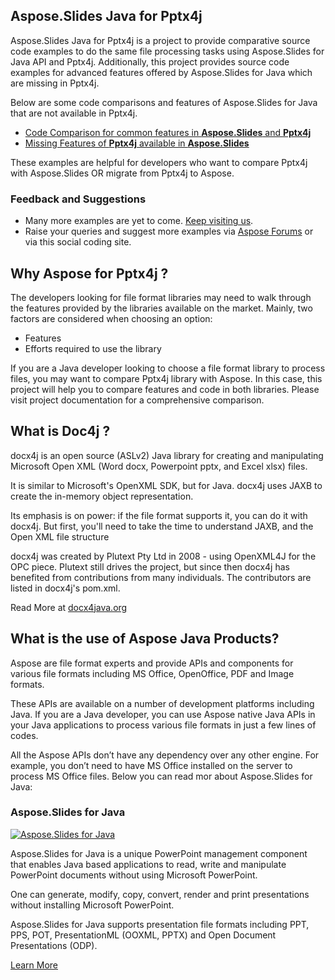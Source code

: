 ## Aspose.Slides Java for Pptx4j
Aspose.Slides Java for Pptx4j is a project to provide comparative source code examples to do the same file processing tasks using Aspose.Slides for Java API and Pptx4j. Additionally, this project provides source code examples for advanced features offered by Aspose.Slides for Java which are missing in Pptx4j.

Below are some code comparisons and features of Aspose.Slides for Java that are not available in Pptx4j.

* [Code Comparison for common features in **Aspose.Slides** and **Pptx4j**](http://www.aspose.com/docs/display/slidesjava/2.2+Code+Comparison+for+Common+Features+in+Aspose.Slides+and+pptx4j)
* [Missing Features of **Pptx4j** available in **Aspose.Slides**](http://www.aspose.com/docs/display/slidesjava/2.3+Missing+Features+of+pptx4j+in+Aspose.Slides)

These examples are helpful for developers who want to compare Pptx4j with Aspose.Slides OR migrate from Pptx4j to Aspose.

### Feedback and Suggestions

* Many more examples are yet to come. [Keep visiting us](https://www.aspose.com/products/slides/java).
* Raise your queries and suggest more examples via [Aspose Forums](http://www.aspose.com/community/forums/default.aspx) or via this social coding site.

## Why Aspose for Pptx4j ?

The developers looking for file format libraries may need to walk through the features provided by the libraries available on the market. Mainly, two factors are considered when choosing an option:

* Features
* Efforts required to use the library

If you are a Java developer looking to choose a file format library to process files, you may want to compare Pptx4j library with Aspose. In this case, this project will help you to compare features and code in both libraries. Please visit project documentation for a comprehensive comparison.

## What is Doc4j ?

docx4j is an open source (ASLv2) Java library for creating and manipulating Microsoft Open XML (Word docx, Powerpoint pptx, and Excel xlsx) files.

It is similar to Microsoft's OpenXML SDK, but for Java. docx4j uses JAXB to create the in-memory object representation.

Its emphasis is on power: if the file format supports it, you can do it with docx4j. But first, you'll need to take the time to understand JAXB, and the Open XML file structure

docx4j was created by Plutext Pty Ltd in 2008 - using OpenXML4J for the OPC piece. Plutext still drives the project, but since then docx4j has benefited from contributions from many individuals. The contributors are listed in docx4j's pom.xml.

Read More at [docx4java.org](http://www.docx4java.org/)

## What is the use of Aspose Java Products?

Aspose are file format experts and provide APIs and components for various file formats including MS Office, OpenOffice, PDF and Image formats. 

These APIs are available on a number of development platforms including Java. If you are a Java developer, you can use Aspose native Java APIs in your Java applications to process various file formats in just a few lines of codes. 

All the Aspose APIs don’t have any dependency over any other engine. For example, you don’t need to have MS Office installed on the server to process MS Office files. Below you can read mor about Aspose.Slides for Java:

### Aspose.Slides for Java

[![Aspose.Slides for Java](http://www.aspose.com/App_Themes/V2/images/productLogos/JAVA/aspose_slides-for-java.jpg)](https://www.aspose.com/products/slides/java)

Aspose.Slides for Java is a unique PowerPoint management component that enables Java based applications to read, write and manipulate PowerPoint documents without using Microsoft PowerPoint.

One can generate, modify, copy, convert, render and print presentations without installing Microsoft PowerPoint.

Aspose.Slides for Java supports presentation file formats including PPT, PPS, POT, PresentationML (OOXML, PPTX) and Open Document Presentations (ODP).

[Learn More](https://www.aspose.com/products/slides/java)


